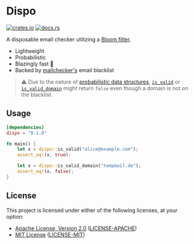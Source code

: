 # Dispo

[![crates.io](https://img.shields.io/crates/v/dispo.svg)](https://crates.io/crates/dispo)
[![docs.rs](https://docs.rs/dispo/badge.svg)](https://docs.rs/dispo)

A disposable email checker utilizing a [Bloom filter](https://en.wikipedia.org/wiki/Bloom_filter).

* Lightweight
* Probabilistic
* Blazingly fast 🚀
* Backed by [mailchecker's](https://github.com/FGRibreau/mailchecker) email blacklist

> :warning: Due to the nature of [probabilistic data structures](https://en.wikipedia.org/wiki/Bloom_filter),
> [`is_valid`](https://docs.rs/dispo/latest/dispo/fn.is_valid.html) or [`is_valid_domain`](https://docs.rs/dispo/latest/dispo/fn.is_valid_domain.html) might return `false`
> even though a domain is not on the blacklist.

## Usage

```toml
[dependencies]
dispo = "0.1.0"
```

```rust
fn main() {
    let x = dispo::is_valid("alice@example.com");
    assert_eq!(x, true);

    let x = dispo::is_valid_domain("tempmail.de");
    assert_eq!(x, false);
}
```

## License

This project is licensed under either of the following licenses, at your option:

* [Apache License, Version 2.0](https://apache.org/licenses/LICENSE-2.0)
  ([LICENSE-APACHE](https://github.com/ynuwenhof/dispo/blob/main/LICENSE-APACHE))
* [MIT License](https://opensource.org/licenses/MIT)
  ([LICENSE-MIT](https://github.com/ynuwenhof/dispo/blob/main/LICENSE-MIT))
